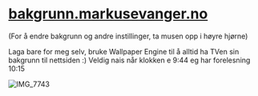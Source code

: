 # [bakgrunn.markusevanger.no](https://bakgrunn.markusevanger.no/)

(For å endre bakgrunn og andre instillinger, ta musen opp i høyre hjørne)

Laga bare for meg selv, bruke Wallpaper Engine til å alltid ha TVen sin bakgrunn til nettsiden :)
Veldig nais når klokken e 9:44 eg har forelesning 10:15

![IMG_7743](https://github.com/markusevanger/bakgrunn.markusevanger.no/assets/123594081/c63a4228-7d02-409d-adb9-55c0d327c476)
